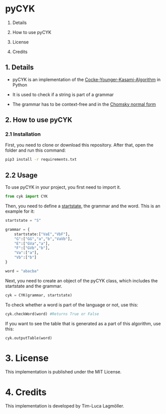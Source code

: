 # pyCYK

1.  Details

2.  How to use pyCYK

3.  License

4.  Credits



## 1. Details

- pyCYK is an implementation of the [Cocke-Younger-Kasami-Algorithm](https://en.wikipedia.org/wiki/CYK_algorithm) in Python

- It is used to check if a string is part of a grammar

- The grammar has to be context-free and in the [Chomsky normal form](https://en.wikipedia.org/wiki/Chomsky_normal_form)



## 2. How to use pyCYK

### 2.1 Installation

First, you need to clone or download this repository. After that, open the folder and run this command:

```bash
pip3 install -r requirements.txt
```



## 2.2 Usage

To use pyCYK in your project, you first need to import it.

```python
from cyk import CYK
```

Then, you need to define a [startstate](https://en.wikipedia.org/wiki/Finite-state_machine#Start_state), the grammar and the word. This is an example for it:

```python
startstate = "S"

grammar = {
    startstate:["VaE","VbF"],
    "G":["GG","a","b","VaVb"],
    "E":["GVa","a"],
    "F":["GVb","b"],
    "Va":["a"],
    "Vb":["b"]
}

word = "abacba"
```

Next, you need to create an object of the pyCYK class, which includes the startstate and the grammar.

```python
cyk = CYK(grammar, startstate)
```

To check whether a word is part of the language or not, use this:

```python
cyk.checkWord(word) #Returns True or False
```

If you want to see the table that is generated as a part of this algorithm, use this:

```python
cyk.outputTable(word)
```



# 3. License

This implementation is published under the MIT License.

# 4. Credits

This implementation is developed by Tim-Luca Lagmöller.


